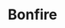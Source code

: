 ---
blog: https://blog.bonfire.com/
facebook: https://facebook.com/bonfire
instagram: https://instagram.com/bonfire
linkedin: https://linkedin.com/company/bonfire-funds-inc
logohandle: bonfire
pinterest: https://pinterest.com/wearbonfire
sort: bonfire
title: Bonfire
twitter: https://x.com/bonfire
website: https://www.bonfire.com/
youtube: https://youtube.com/c/BonfireVideos
---